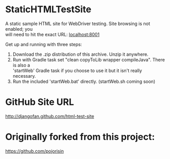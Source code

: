 StaticHTMLTestSite
==================

A static sample HTML site for WebDriver testing.  Site browsing is not enabled; you <br/>
will need to hit the exact URL:  [localhost:8001](http://localhost:8001/index.html)

Get up and running with three steps:
<ol>
<li>Download the .zip distribution of this archive. Unzip it anywhere.</li>
<li>Run with Gradle task set "clean copyToLib wrapper compileJava".  There is also a<br/>
   'startWeb' Gradle task if  you choose to use it but it isn't really necessary.</li>
<li>Run the included 'startWeb.bat' directly. (startWeb.sh coming soon)</li>
</ol>


GitHub Site URL
==================
http://djangofan.github.com/html-test-site


Originally forked from this project:
==================
https://github.com/pojorisin
